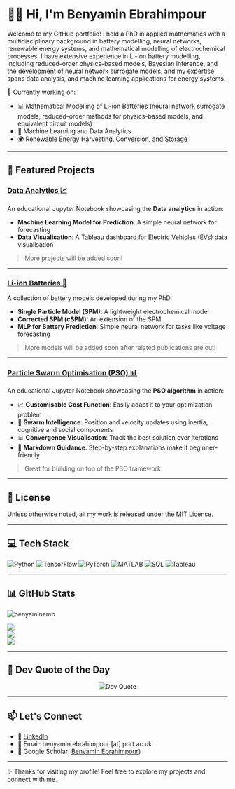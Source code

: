 # 👨‍💻 Hi, I'm Benyamin Ebrahimpour 

Welcome to my GitHub portfolio! I hold a PhD in applied mathematics with a multidisciplinary background in battery modelling, neural networks, renewable energy systems, and mathematical 
modelling of electrochemical processes. I have extensive experience in Li-ion battery modelling, including reduced-order physics-based models, Bayesian inference, and the development of neural network 
surrogate models, and my expertise spans data analysis, and machine learning applications for energy systems.

🔬 Currently working on:   
- 📊 Mathematical Modelling of Li-ion Batteries (neural network surrogate models, reduced-order methods for physics-based models, and equivalent circuit models)
- 🤖 Machine Learning and Data Analytics
- 🌍 Renewable Energy Harvesting, Conversion, and Storage

---

## 🔧 Featured Projects

### [Data Analytics 📈](https://github.com/benyaminemp/Data-Analytics)
An educational Jupyter Notebook showcasing the **Data analytics** in action:
- **Machine Learning Model for Prediction**: A simple neural network for forecasting
- **Data Visualisation**: A Tableau dashboard for Electric Vehicles (EVs) data visualisation


> More projects will be added soon!
---
### [Li-ion Batteries 🔋](https://github.com/benyaminemp/Li-ion-Batteries)
A collection of battery models developed during my PhD:
- **Single Particle Model (SPM)**: A lightweight electrochemical model
- **Corrected SPM (cSPM)**: An extension of the SPM
- **MLP for Battery Prediction**: Simple neural network for tasks like voltage forecasting

> More models will be added soon after related publications are out!
---

### [Particle Swarm Optimisation (PSO) 📊](https://github.com/benyaminemp/Particle-Swarm-Optimisation)
An educational Jupyter Notebook showcasing the **PSO algorithm** in action:
- 📈 **Customisable Cost Function**: Easily adapt it to your optimization problem
- 🧠 **Swarm Intelligence**: Position and velocity updates using inertia, cognitive and social components
- 📊 **Convergence Visualisation**: Track the best solution over iterations
- 📝 **Markdown Guidance**: Step-by-step explanations make it beginner-friendly

> Great for building on top of the PSO framework.
---

## 📜 License
Unless otherwise noted, all my work is released under the MIT License.

---

## 💻 Tech Stack

![Python](https://img.shields.io/badge/python-%233776AB.svg?style=for-the-badge\&logo=python\&logoColor=white)
![TensorFlow](https://img.shields.io/badge/TensorFlow-%23FF6F00.svg?style=for-the-badge\&logo=TensorFlow\&logoColor=white)
![PyTorch](https://img.shields.io/badge/PyTorch-%23EE4C2C.svg?style=for-the-badge\&logo=PyTorch\&logoColor=white)
![MATLAB](https://img.shields.io/badge/MATLAB-%23E16737.svg?style=for-the-badge\&logo=Mathworks\&logoColor=white)
![SQL](https://img.shields.io/badge/SQL-%2300f.svg?style=for-the-badge\&logo=sqlite\&logoColor=white)
![Tableau](https://img.shields.io/badge/Tableau-%23E97627.svg?style=for-the-badge\&logo=Tableau\&logoColor=white)

---

## 📊 GitHub Stats
<p align="left"> <img src="https://komarev.com/ghpvc/?username=benyaminemp&label=Profile%20views&color=0e75b6&style=flat" alt="benyaminemp" /> </p>

![](https://github-readme-stats.vercel.app/api?username=benyaminemp\&theme=dark\&hide_border=false\&include_all_commits=false\&count_private=true)<br/>
![](https://nirzak-streak-stats.vercel.app/?user=benyaminemp\&theme=dark\&hide_border=false)<br/>
![](https://github-readme-stats.vercel.app/api/top-langs/?username=benyaminemp\&theme=dark\&hide_border=false\&include_all_commits=false\&count_private=true\&layout=compact)

---

## 💬 Dev Quote of the Day

<div align="center">
  <img src="https://quotes-github-readme.vercel.app/api?type=horizontal&theme=gruvbox" alt="Dev Quote" />
</div>



---
## 📫 Let's Connect

- 💼 [LinkedIn](https://www.linkedin.com/in/benyamin-ebrahimpour/)
- 📧 Email: benyamin.ebrahimpour [at] port.ac.uk
- 🧠 Google Scholar: [Benyamin Ebrahimpour](https://scholar.google.com/citations?user=SFRMhvAAAAAJ&hl=en))
---
✨ Thanks for visiting my profile! Feel free to explore my projects and connect with me.


